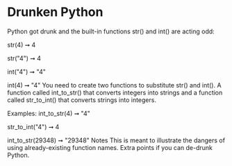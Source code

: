 # Drunken Python

Python got drunk and the built-in functions str() and int() are acting odd:

str(4) ➞ 4

str("4") ➞ 4

int("4") ➞ "4"

int(4) ➞ "4"
You need to create two functions to substitute str() and int(). A function called int_to_str() that converts integers into strings and a function called str_to_int() that converts strings into integers.

Examples:
int_to_str(4) ➞ "4"

str_to_int("4") ➞ 4

int_to_str(29348) ➞ "29348"
Notes
This is meant to illustrate the dangers of using already-existing function names.
Extra points if you can de-drunk Python.
